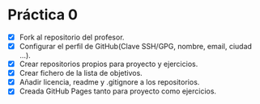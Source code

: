 # Práctica 0

-   [X] Fork al repositorio del profesor.
-   [X] Configurar el perfil de GitHub(Clave SSH/GPG, nombre, email, ciudad &#x2026;).
-   [X] Crear repositorios propios para proyecto y ejercicios.
-   [X] Crear fichero de la lista de objetivos.
-   [X] Añadir licencia, readme y .gitignore a los repositorios.
-   [X] Creada GitHub Pages tanto para proyecto como ejercicios.

